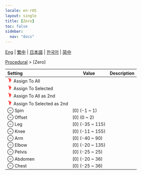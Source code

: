 ```yaml
---
locale: en-rUS
layout: single
title: [Zero]
toc: false
sidebar:
  nav: "docs"
---
```

[Eng](/dancexr/menu/2025.4/motion/zero) | [繁中](/tw/dancexr/menu/2025.4/motion/zero) | [日本語](/jp/dancexr/menu/2025.4/motion/zero) | [한국어](/kr/dancexr/menu/2025.4/motion/zero) | [简中](/zh/dancexr/menu/2025.4/motion/zero)

[Procedural](../menu#Procedural) > [Zero]



| Setting | Value | Description |
| :--- | --- | :--- |
| <img src="/images/icon/ic_motion.png" alt="motion icon"/> Assign To All|| 
| <img src="/images/icon/ic_motion.png" alt="motion icon"/> Assign To Selected|| 
| <img src="/images/icon/ic_motion.png" alt="motion icon"/> Assign To All as 2nd|| 
| <img src="/images/icon/ic_motion.png" alt="motion icon"/> Assign To Selected as 2nd|| 
|  ⊖ Spin| [0] (-1 ~ 1) | 
|  ⊖ Offset| [0] (0 ~ 2) | 
|  ⊖ Leg| [0] (-35 ~ 115) | 
|  ⊖ Knee| [0] (-11 ~ 155) | 
|  ⊖ Arm| [0] (-40 ~ 90) | 
|  ⊖ Elbow| [0] (-20 ~ 135) | 
|  ⊖ Pelvis| [0] (-25 ~ 25) | 
|  ⊖ Abdomen| [0] (-20 ~ 36) | 
|  ⊖ Chest| [0] (-25 ~ 36) | 
